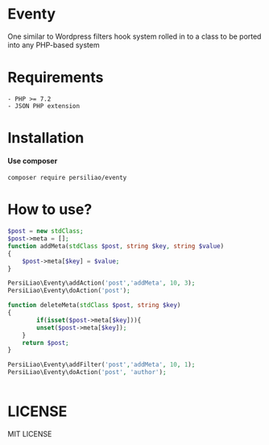 # Eventy

One similar to Wordpress filters hook system rolled in to a class to be ported into any PHP-based system

# Requirements

    - PHP >= 7.2
    - JSON PHP extension 

# Installation

#### Use composer

```shell
composer require persiliao/eventy
```

# How to use?

```php
$post = new stdClass;
$post->meta = [];
function addMeta(stdClass $post, string $key, string $value)
{
	$post->meta[$key] = $value;
}

PersiLiao\Eventy\addAction('post','addMeta', 10, 3);
PersiLiao\Eventy\doAction('post');

function deleteMeta(stdClass $post, string $key)
{
		if(isset($post->meta[$key])){
        unset($post->meta[$key]);
    }
  	return $post;
}

PersiLiao\Eventy\addFilter('post','addMeta', 10, 1);
PersiLiao\Eventy\doAction('post', 'author');



```

# LICENSE

MIT LICENSE



